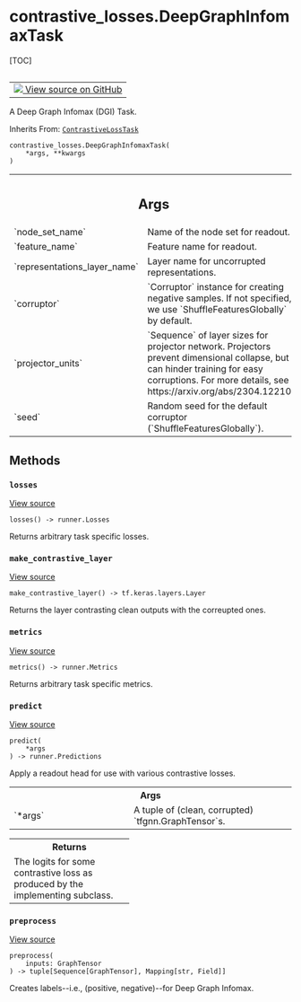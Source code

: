 <!-- lint-g3mark -->

# contrastive_losses.DeepGraphInfomaxTask

[TOC]

<!-- Insert buttons and diff -->

<table class="tfo-notebook-buttons tfo-api nocontent" align="left">
<td>
  <a target="_blank" href="https://github.com/tensorflow/gnn/tree/master/tensorflow_gnn/models/contrastive_losses/tasks.py#L186-L230">
    <img src="https://www.tensorflow.org/images/GitHub-Mark-32px.png" />
    View source on GitHub
  </a>
</td>
</table>

A Deep Graph Infomax (DGI) Task.

Inherits From:
[`ContrastiveLossTask`](../contrastive_losses/ContrastiveLossTask.md)

<pre class="devsite-click-to-copy prettyprint lang-py tfo-signature-link">
<code>contrastive_losses.DeepGraphInfomaxTask(
    *args, **kwargs
)
</code></pre>

<!-- Placeholder for "Used in" -->

<!-- Tabular view -->

 <table class="responsive fixed orange">
<colgroup><col width="214px"><col></colgroup>
<tr><th colspan="2"><h2 class="add-link">Args</h2></th></tr>

<tr>
<td>
`node_set_name`<a id="node_set_name"></a>
</td>
<td>
Name of the node set for readout.
</td>
</tr><tr>
<td>
`feature_name`<a id="feature_name"></a>
</td>
<td>
Feature name for readout.
</td>
</tr><tr>
<td>
`representations_layer_name`<a id="representations_layer_name"></a>
</td>
<td>
Layer name for uncorrupted representations.
</td>
</tr><tr>
<td>
`corruptor`<a id="corruptor"></a>
</td>
<td>
`Corruptor` instance for creating negative samples. If not
specified, we use `ShuffleFeaturesGlobally` by default.
</td>
</tr><tr>
<td>
`projector_units`<a id="projector_units"></a>
</td>
<td>
`Sequence` of layer sizes for projector network.
Projectors prevent dimensional collapse, but can hinder training for
easy corruptions. For more details, see
https://arxiv.org/abs/2304.12210.
</td>
</tr><tr>
<td>
`seed`<a id="seed"></a>
</td>
<td>
Random seed for the default corruptor (`ShuffleFeaturesGlobally`).
</td>
</tr>
</table>

## Methods

<h3 id="losses"><code>losses</code></h3>

<a target="_blank" class="external" href="https://github.com/tensorflow/gnn/tree/master/tensorflow_gnn/models/contrastive_losses/tasks.py#L217-L221">View
source</a>

<pre class="devsite-click-to-copy prettyprint lang-py tfo-signature-link">
<code>losses() -> runner.Losses
</code></pre>

Returns arbitrary task specific losses.

<h3 id="make_contrastive_layer"><code>make_contrastive_layer</code></h3>

<a target="_blank" class="external" href="https://github.com/tensorflow/gnn/tree/master/tensorflow_gnn/models/contrastive_losses/tasks.py#L197-L198">View
source</a>

<pre class="devsite-click-to-copy prettyprint lang-py tfo-signature-link">
<code>make_contrastive_layer() -> tf.keras.layers.Layer
</code></pre>

Returns the layer contrasting clean outputs with the correupted ones.

<h3 id="metrics"><code>metrics</code></h3>

<a target="_blank" class="external" href="https://github.com/tensorflow/gnn/tree/master/tensorflow_gnn/models/contrastive_losses/tasks.py#L223-L230">View
source</a>

<pre class="devsite-click-to-copy prettyprint lang-py tfo-signature-link">
<code>metrics() -> runner.Metrics
</code></pre>

Returns arbitrary task specific metrics.

<h3 id="predict"><code>predict</code></h3>

<a target="_blank" class="external" href="https://github.com/tensorflow/gnn/tree/master/tensorflow_gnn/models/contrastive_losses/tasks.py#L200-L206">View
source</a>

<pre class="devsite-click-to-copy prettyprint lang-py tfo-signature-link">
<code>predict(
    *args
) -> runner.Predictions
</code></pre>

Apply a readout head for use with various contrastive losses.

<!-- Tabular view -->

 <table class="responsive fixed orange">
<colgroup><col width="214px"><col></colgroup>
<tr><th colspan="2">Args</th></tr>

<tr>
<td>
`*args`
</td>
<td>
A tuple of (clean, corrupted) `tfgnn.GraphTensor`s.
</td>
</tr>
</table>

<!-- Tabular view -->

 <table class="responsive fixed orange">
<colgroup><col width="214px"><col></colgroup>
<tr><th colspan="2">Returns</th></tr>
<tr class="alt">
<td colspan="2">
The logits for some contrastive loss as produced by the implementing
subclass.
</td>
</tr>

</table>

<h3 id="preprocess"><code>preprocess</code></h3>

<a target="_blank" class="external" href="https://github.com/tensorflow/gnn/tree/master/tensorflow_gnn/models/contrastive_losses/tasks.py#L208-L215">View
source</a>

<pre class="devsite-click-to-copy prettyprint lang-py tfo-signature-link">
<code>preprocess(
    inputs: GraphTensor
) -> tuple[Sequence[GraphTensor], Mapping[str, Field]]
</code></pre>

Creates labels--i.e., (positive, negative)--for Deep Graph Infomax.

